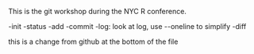 This is the git workshop during the NYC R  conference.

-init
-status
-add
-commit
-log: look at log, use --oneline to simplify 
-diff


this is a change from github at the bottom of the file
